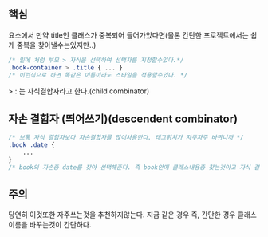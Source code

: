 ## 핵심
요소에서 만약 title인 클래스가 중복되어 들어가있다면(물론 간단한 프로젝트에서는 쉽게 중복을 찾아낼수는있지만..)

```CSS
/* 밑에 처럼 부모 > 자식을 선택하여 선택자를 지정할수있다.*/
.book-container > .title { ... }
/* 이런식으로 하면 똑같은 이름이라도 스타일을 적용할수있다. */
```
\> : 는 자식결합자라고 한다.(child combinator)

## 자손 결합자 (띄어쓰기)(descendent combinator)
```CSS
/* 보통 자식 결합자보다 자손결합자를 많이사용한다. 태그위치가 자주자주 바뀌니까 */
.book .date {
	...
}
/* book의 자손중 date를 찾아 선택해준다. 즉 book안에 클래스내용중 찾는것이고 자식 결합자는 수동으로 정해준다는 느낌이다. */
```

## 주의
당연히 이것또한 자주쓰는것을 추천하지않는다.
지금 같은 경우 즉, 간단한 경우 클래스 이름을 바꾸는것이 간단하다.